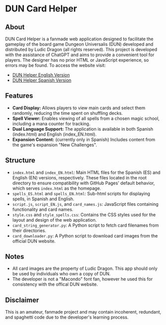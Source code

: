 # DUN Card Helper

## About
DUN Card Helper is a fanmade web application designed to facilitate the gameplay of the board game Dungeon Universalis (DUN) developed and distributed by Ludic Dragon (all rights reserved). This project is developed with the assistance of ChatGPT and aims to provide a convenient tool for players. The designer has no prior HTML or JavaScript experience, so errors may be found.
To access the website visit: 
- [DUN Helper English Version](https://gustavomicha.github.io/DUN_card_helper/index_EN.html)
- [DUN Helper Spanish Version](https://gustavomicha.github.io/DUN_card_helper/index.html)


## Features
- **Card Display:** Allows players to view main cards and select them randomly, reducing the time spent on shuffling decks.
- **Spell Viewer:** Enables viewing of all spells from a chosen magic school, including a mana counter for tracking.
- **Dual Language Support:** The application is available in both Spanish (index.html) and English (index_EN.html).
- **Expansion Content:** (currently only in Spanish) Includes content from the game's expansion "New Challenges".

## Structure
- `index.html` and `index_EN.html`: Main HTML files for the Spanish (ES) and English (EN) versions, respectively. These files located in the root directory to ensure compatibility with GitHub Pages' default behavior, which serves `index.html` as the homepage.
- `spells_ES.html` and `spells_EN.html`: Sub-html scripts for displaying spells, in Spanish and English.
- `script.js`, `script_EN.js`, and `card_names.js`: JavaScript files containing functionality and card names.
- `style.css` and `style_spells.css`: Contains the CSS styles used for the layout and design of the web application.
- `card_string_generator.py`: A Python script to fetch card filenames from their directories.
- `card_downloader.py`: A Python script to download card images from the official DUN website.

## Notes
- All card images are the property of Ludic Dragon. This app should only be used by individuals who own a copy of DUN.
- The developer is not a "Macondo" font fan, however he used this for consistency with the offical DUN website.

## Disclaimer
This is an amateur, fanmade project and may contain incoherent, redundant, and spaghetti code due to the developer's learning process.
